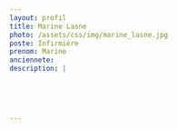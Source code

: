 ```yaml
---
layout: profil
title: Marine Lasne
photo: /assets/css/img/marine_lasne.jpg
poste: Infirmière
prenom: Marine
anciennete: 
description: |
 

  

  
---
```

